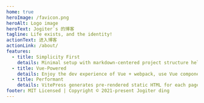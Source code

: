 ```yaml
---
home: true
heroImage: /favicon.png
heroAlt: Logo image
heroText: Jogiter`s 的博客
tagline: Life exists, and the identity!
actionText: 进入博客
actionLink: /about/
features:
  - title: Simplicity First
    details: Minimal setup with markdown-centered project structure helps you focus on writing.
  - title: Vue-Powered
    details: Enjoy the dev experience of Vue + webpack, use Vue components in markdown, and develop custom themes with Vue.
  - title: Performant
    details: VitePress generates pre-rendered static HTML for each page, and runs as an SPA once a page is loaded.
footer: MIT Licensed | Copyright © 2021-present Jogiter ding
---
```

